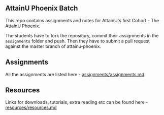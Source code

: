 ## AttainU Phoenix Batch

This repo contains assignments and notes for AttainU's first Cohort - The AttainU Phoenix.

The students have to fork the repository, commit their assignments in the `assignments` folder and push. Then they have to submit a pull request against the master branch of attainu-phoenix.

## Assignments

All the assignments are listed here - [assignments/assignments.md](assignments/assignments.md)

## Resources

Links for downloads, tutorials, extra reading etc can be found here - [resources/resources.md](resources/resources.md)
